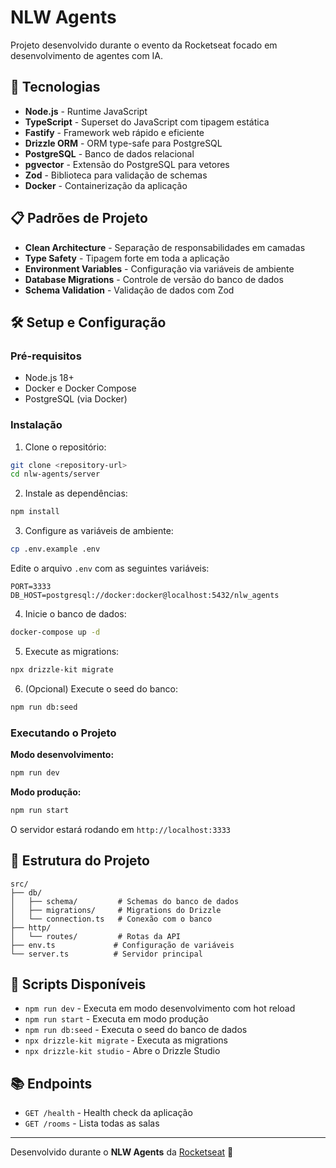 # NLW Agents

Projeto desenvolvido durante o evento da Rocketseat focado em desenvolvimento de agentes com IA.

## 🚀 Tecnologias

- **Node.js** - Runtime JavaScript
- **TypeScript** - Superset do JavaScript com tipagem estática
- **Fastify** - Framework web rápido e eficiente
- **Drizzle ORM** - ORM type-safe para PostgreSQL
- **PostgreSQL** - Banco de dados relacional
- **pgvector** - Extensão do PostgreSQL para vetores
- **Zod** - Biblioteca para validação de schemas
- **Docker** - Containerização da aplicação

## 📋 Padrões de Projeto

- **Clean Architecture** - Separação de responsabilidades em camadas
- **Type Safety** - Tipagem forte em toda a aplicação
- **Environment Variables** - Configuração via variáveis de ambiente
- **Database Migrations** - Controle de versão do banco de dados
- **Schema Validation** - Validação de dados com Zod

## 🛠️ Setup e Configuração

### Pré-requisitos

- Node.js 18+
- Docker e Docker Compose
- PostgreSQL (via Docker)

### Instalação

1. Clone o repositório:

```bash
git clone <repository-url>
cd nlw-agents/server
```

2. Instale as dependências:

```bash
npm install
```

3. Configure as variáveis de ambiente:

```bash
cp .env.example .env
```

Edite o arquivo `.env` com as seguintes variáveis:

```
PORT=3333
DB_HOST=postgresql://docker:docker@localhost:5432/nlw_agents
```

4. Inicie o banco de dados:

```bash
docker-compose up -d
```

5. Execute as migrations:

```bash
npx drizzle-kit migrate
```

6. (Opcional) Execute o seed do banco:

```bash
npm run db:seed
```

### Executando o Projeto

**Modo desenvolvimento:**

```bash
npm run dev
```

**Modo produção:**

```bash
npm run start
```

O servidor estará rodando em `http://localhost:3333`

## 📁 Estrutura do Projeto

```
src/
├── db/
│   ├── schema/         # Schemas do banco de dados
│   ├── migrations/     # Migrations do Drizzle
│   └── connection.ts   # Conexão com o banco
├── http/
│   └── routes/         # Rotas da API
├── env.ts             # Configuração de variáveis
└── server.ts          # Servidor principal
```

## 🧪 Scripts Disponíveis

- `npm run dev` - Executa em modo desenvolvimento com hot reload
- `npm run start` - Executa em modo produção
- `npm run db:seed` - Executa o seed do banco de dados
- `npx drizzle-kit migrate` - Executa as migrations
- `npx drizzle-kit studio` - Abre o Drizzle Studio

## 📚 Endpoints

- `GET /health` - Health check da aplicação
- `GET /rooms` - Lista todas as salas

---

Desenvolvido durante o **NLW Agents** da [Rocketseat](https://rocketseat.com.br) 🚀
